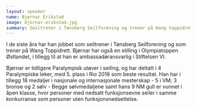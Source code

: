 ```yaml
---
layout: speaker
name: Bjørnar Erikstad
image: bjornar-erikstad.jpg
summary: Seiltrener i Tønsberg Seilforening og trener på Wang toppidrett
---
```

I de siste åra har han jobbet som seiltrener i Tønsberg Seilforening og som trener på Wang Toppidrett. Bjørnar har også en stilling i Olympiatoppen Østlandet, i tillegg til at han er ambassadøransvarlig i Stiftelsen VI. 

Bjørnar er tidligere Paralympisk utøver i seiling, og har deltatt i 4 Paralympiske leker, med 5. plass i Rio 2016 som beste resultat. Han har i tillegg 18 medaljer i nasjonale og internasjonale mesterskap - 5 i VM; 3 bronse og 2 sølv - Begge sølvmedaljene samt hans 9 NM gull er vunnet i åpen klasse, hvor personer med nedsatt funksjonsevne seiler i samme konkurranse som personer uten funksjonsnedsettelse.

